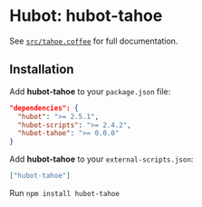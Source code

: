 # Hubot: hubot-tahoe


See [`src/tahoe.coffee`](src/tahoe.coffee) for full documentation.

## Installation

Add **hubot-tahoe** to your `package.json` file:

```json
"dependencies": {
  "hubot": ">= 2.5.1",
  "hubot-scripts": ">= 2.4.2",
  "hubot-tahoe": ">= 0.0.0"
}
```

Add **hubot-tahoe** to your `external-scripts.json`:

```json
["hubot-tahoe"]
```

Run `npm install hubot-tahoe`


